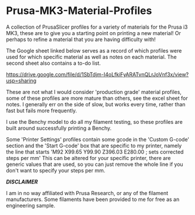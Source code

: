 # Prusa-MK3-Material-Profiles
A collection of PrusaSlicer profiles for a variety of materials for the Prusa i3 MK3, these are to give you a starting point on printing a new material! Or perhaps to refine a material that you are having difficulty with!

The Google sheet linked below serves as a record of which profiles were used for which specific material as well as notes on each material. The second sheet also contains a to-do list.

https://drive.google.com/file/d/1SbTdjm-I4oLfkiFyARATvnQLrJoVnf3x/view?usp=sharing

These are not what I would consider 'production grade' material profiles, some of these profiles are more mature than others, see the excel sheet for notes. I generally err on the side of slow, but works every time, rather than fast but fails more frequently. 

I use the Benchy model to do all my filament testing, so these profiles are built around successfully printing a Benchy.

Some 'Printer Settings' profiles contain some gcode in the 'Custom G-code' section and the 'Start G-code' box that are specific to my printer, namely the line that starts 'M92 X99.65 Y99.90 Z396.03 E280.00 ; sets corrected steps per mm' This can be altered for your specific printer, there are generic values that are used, so you can just remove the whole line if you don't want to specify your steps per mm. 

***DISCLAIMER***

I am in no way affiliated with Prusa Research, or any of the filament manufacturers. Some filaments have been provided to me for free as an engineering sample.
